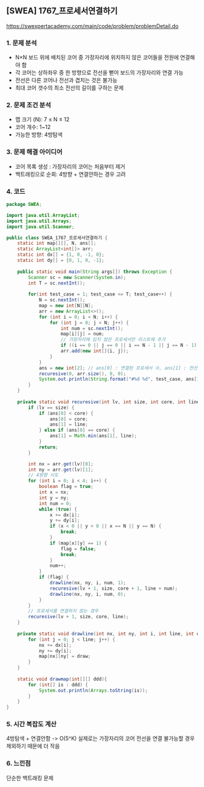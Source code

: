 ## [SWEA] 1767_프로세서연결하기
https://swexpertacademy.com/main/code/problem/problemDetail.do

### 1. 문제 분석 
- N×N 보드 위에 배치된 코어 중 가장자리에 위치하지 않은 코어들을 전원에 연결해야 함
- 각 코어는 상하좌우 중 한 방향으로 전선을 뻗어 보드의 가장자리와 연결 가능
- 전선은 다른 코어나 전선과 겹치는 것은 불가능
- 최대 코어 갯수의 최소 전선의 길이를 구하는 문제
### 2. 문제 조건 분석
- 맵 크기 (N): 7 ≤  N ≤ 12
- 코어 개수: 1~12 
- 가능한 방향: 4방탐색

### 3. 문제 해결 아이디어
- 코어 목록 생성 : 가장자리의 코어는 처음부터 제거
- 백트래킹으로 순회: 4방향 + 연결안하는 경우 고려

### 4. 코드 
```java
package SWEA;

import java.util.ArrayList;
import java.util.Arrays;
import java.util.Scanner;

public class SWEA_1767_프로세서연결하기 {
    static int map[][], N, ans[];
    static ArrayList<int[]> arr;
    static int dx[] = {1, 0, -1, 0};
    static int dy[] = {0, 1, 0, -1};
    
    public static void main(String args[]) throws Exception {
        Scanner sc = new Scanner(System.in);
        int T = sc.nextInt();
    
        for(int test_case = 1; test_case <= T; test_case++) {
            N = sc.nextInt();
            map = new int[N][N];
            arr = new ArrayList<>();
            for (int i = 0; i < N; i++) {
                for (int j = 0; j < N; j++) {
                    int num = sc.nextInt();
                    map[i][j] = num;
                    // 가장자리에 있지 않은 프로세서만 리스트에 추가
                    if ((i == 0 || j == 0 || i == N - 1 || j == N - 1) || num == 0) continue;
                    arr.add(new int[]{i, j});
                }
            }
            ans = new int[2]; // ans[0] : 연결된 프로세서 수, ans[1] : 전선 길이의 총합
            recuresive(0, arr.size(), 0, 0);
            System.out.println(String.format("#%d %d", test_case, ans[1]));
        }
    }
    
    private static void recuresive(int lv, int size, int core, int line) {
        if (lv == size) {
            if (ans[0] < core) {
                ans[0] = core;
                ans[1] = line;
            } else if (ans[0] == core) {
                ans[1] = Math.min(ans[1], line);
            }
            return;
        }

        int nx = arr.get(lv)[0];
        int ny = arr.get(lv)[1];
        // 4방향 시도
        for (int i = 0; i < 4; i++) {
            boolean flag = true;
            int x = nx;
            int y = ny;
            int num = 0;
            while (true) {
                x += dx[i];
                y += dy[i];
                if (x < 0 || y < 0 || x == N || y == N) {
                    break;
                }
                if (map[x][y] == 1) {
                    flag = false;
                    break;
                }
                num++;
            }
            if (flag) {
                drawline(nx, ny, i, num, 1);
                recuresive(lv + 1, size, core + 1, line + num);
                drawline(nx, ny, i, num, 0);
            }
        }
        // 프로세서를 연결하지 않는 경우
        recuresive(lv + 1, size, core, line);
    }
    
    private static void drawline(int nx, int ny, int i, int line, int draw) {
        for (int j = 0; j < line; j++) {
            nx += dx[i];
            ny += dy[i];
            map[nx][ny] = draw;
        }
    }
    
    static void drawmap(int[][] ddd){
        for (int[] is : ddd) {
            System.out.println(Arrays.toString(is));
        }
    }
}
```
### 5. 시간 복잡도 계산
4방탐색 + 연결안함 -> O(5^K)
실제로는 가장자리의 코어 전선을 연결 불가능할 경우 제외하기 때문에 더 작음
### 6. 느낀점
단순한 백트래킹 문제
